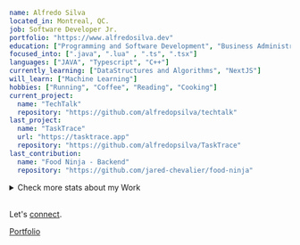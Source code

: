 ```yaml
name: Alfredo Silva
located_in: Montreal, QC. 
job: Software Developer Jr.
portfolio: "https://www.alfredosilva.dev"
education: ["Programming and Software Development", "Business Administration, MBA"]
focused_into: [".java", ".lua" , ".ts", ".tsx"]
languages: ["JAVA", "Typescript", "C++"]
currently_learning: ["DataStructures and Algorithms", "NextJS"]
will_learn: ["Machine Learning"]
hobbies: ["Running", "Coffee", "Reading", "Cooking"]
current_project: 
  name: "TechTalk"
  repository: "https://github.com/alfredopsilva/techtalk"
last_project:  
  name: "TaskTrace"
  url: "https://tasktrace.app"
  repository: "https://github.com/alfredopsilva/TaskTrace"
last_contribution: 
  name: "Food Ninja - Backend" 
  repository: "https://github.com/jared-chevalier/food-ninja"
```
<!-- ![](https://komarev.com/ghpvc/?username=alfredopsilva&color=blue) -->
<details>
  <summary>Check more stats about my Work</b></summary>
  <h3>Profile</h3>
  <img src="https://github-readme-streak-stats.herokuapp.com/?user=alfredopsilva&theme=graywhite&hide_border=true">
  <h3>Stack</h3>
  <p align="center">
    <img src="https://img.shields.io/badge/java-%23ED8B00.svg?style=for-the-badge&logo=openjdk&logoColor=white">
    <img src="https://img.shields.io/badge/.NET-5C2D91?style=for-the-badge&logo=.net&logoColor=white">
    <img src="https://img.shields.io/badge/C%23-239120?style=for-the-badge&logo=c-sharp&logoColor=white">
    <img src="https://img.shields.io/badge/C%2B%2B-00599C?style=for-the-badge&logo=c%2B%2B&logoColor=white">
    <img src="https://img.shields.io/badge/JavaScript-F7DF1E?style=for-the-badge&logo=javascript&logoColor=black">
    <img src="https://img.shields.io/badge/React-20232A?style=for-the-badge&logo=react&logoColor=61DAFB">
    <img src="https://img.shields.io/badge/Angular-DD0031?style=for-the-badge&logo=angular&logoColor=whit">
    <img src="https://img.shields.io/badge/Tailwind_CSS-38B2AC?style=for-the-badge&logo=tailwind-css&logoColor=white">
    <img src="https://img.shields.io/badge/Spring-6DB33F?style=for-the-badge&logo=spring&logoColor=white">
    <img src="https://img.shields.io/badge/MySQL-00000F?style=for-the-badge&logo=mysql&logoColor=white">
    <img src="https://img.shields.io/badge/MongoDB-4EA94B?style=for-the-badge&logo=mongodb&logoColor=white">
    <img src="https://img.shields.io/badge/Amazon_AWS-232F3E?style=for-the-badge&logo=amazon-aws&logoColor=white">
    <img src="https://img.shields.io/badge/docker-%230db7ed.svg?style=for-the-badge&logo=docker&logoColor=white">
    <img src="https://img.shields.io/badge/Next-black?style=for-the-badge&logo=next.js&logoColor=white">
  </p>
  <br>

  <h3>Languages</h3>
  <a href="https://wakatime.com"><img src="https://wakatime.com/share/@1251d524-fbcb-48a9-8e76-1d1c99c3d736/306e115c-e99e-4507-a9ff-45e4ee952419.png" /></a>
</details>
<br/>



Let's [connect](https://www.linkedin.com/in/alfredopsilva/).

[Portfolio](https://www.alfredosilva.dev)

